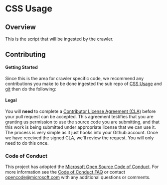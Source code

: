 CSS Usage
=========

Overview
--------

This is the script that will be ingested by the crawler.

Contributing
------------

#### Getting Started

Since this is the area for crawler specific code, we recommend any contributions you make to be done ingested
the sub repo of [CSS Usage](https://github.com/MicrosoftEdge/css-usage) and [git](http://www.git-scm.com/) then do the following:


#### Legal

You will **need** to complete a [Contributor License Agreement (CLA)](https://cla.microsoft.com) before your pull request can be accepted. This agreement testifies that you are granting us permission to use the source code you are submitting, and that this work is being submitted under appropriate license that we can use it. The process is very simple as it just hooks into your Github account. Once we have received the signed CLA, we'll review the request. You will only need to do this once.

### Code of Conduct

This project has adopted the [Microsoft Open Source Code of Conduct](https://opensource.microsoft.com/codeofconduct/). For more information see the [Code of Conduct FAQ](https://opensource.microsoft.com/codeofconduct/faq/) or contact [opencode@microsoft.com](mailto:opencode@microsoft.com) with any additional questions or comments.